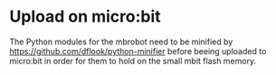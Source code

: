 # Upload on micro:bit

The Python modules for the mbrobot need to be minified by
https://github.com/dflook/python-minifier before beeing uploaded to micro:bit in
order for them to hold on the small mbit flash memory.

